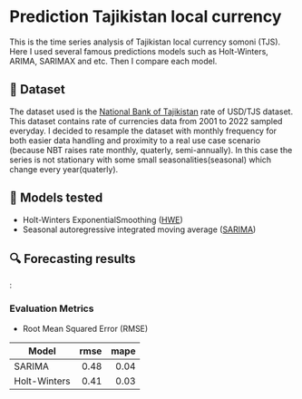 # Prediction Tajikistan local currency
This is the time series analysis of Tajikistan local currency somoni (TJS). Here I used several famous predictions models such as Holt-Winters, ARIMA, SARIMAX and etc. Then I compare each model.

## :open_file_folder: Dataset

The dataset used is the [National Bank of Tajikistan](https://nbt.tj/ru/kurs/kurs.php) rate of USD/TJS dataset. This dataset contains rate of currencies data from 2001 to 2022 sampled everyday. I decided to resample the dataset with monthly frequency for both easier data handling and proximity to a real use case scenario (because NBT raises rate monthly, quaterly, semi-annually). In this case the series is not stationary with some small seasonalities(seasonal) which change every year(quaterly).

## :triangular_ruler: Models tested

* Holt-Winters ExponentialSmoothing ([HWE](https://www.statsmodels.org/dev/generated/statsmodels.tsa.holtwinters.ExponentialSmoothing.html))
* Seasonal autoregressive integrated moving average ([SARIMA](https://www.statsmodels.org/dev/generated/statsmodels.tsa.statespace.sarimax.SARIMAX.html))

## :mag: Forecasting results
:

### Evaluation Metrics
* Root Mean Squared Error (RMSE)

<table class="table table-bordered table-hover table-condensed">
<thead><tr><th title="Field #1">Model</th>
<th title="Field #3">rmse</th>
<th title="Field #3">mape</th>
</tr></thead>
<tbody><tr>
<td>SARIMA</td>
<td align="right">0.48</td>
<td align="right">0.04</td> 
</tr>
<tr>
<td>Holt-Winters</td>
<td align="right">0.41</td>
<td align="right">0.03</td> 
</tr>
